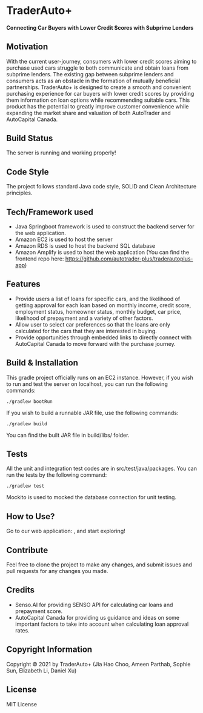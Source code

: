 # TraderAuto+
#### Connecting Car Buyers with Lower Credit Scores with Subprime Lenders
## Motivation
With the current user-journey, consumers with lower credit scores aiming to purchase used cars struggle to both communicate and obtain loans from subprime lenders. The existing gap between subprime lenders and consumers acts as an obstacle in the formation of mutually beneficial partnerships. TraderAuto+ is designed to create a smooth and convenient purchasing experience for car buyers with lower credit scores by providing them information on loan options while recommending suitable cars. This product has the potential to greatly improve customer convenience while expanding the market share and valuation of both AutoTrader and AutoCapital Canada.
## Build Status
The server is running and working properly!
## Code Style
The project follows standard Java code style, SOLID and Clean Architecture principles.
## Tech/Framework used
- Java Springboot framework is used to construct the backend server for the web application. 
- Amazon EC2 is used to host the server
- Amazon RDS is used to host the backend SQL database
- Amazon Amplify is used to host the web application (You can find the frontend repo here: https://github.com/autotrader-plus/traderautoplus-app)
## Features
- Provide users a list of loans for specific cars, and the likelihood of getting approval for each loan based on monthly income, credit score, employment status, homeowner status, monthly budget, car price, likelihood of prepayment and a variety of other factors.
- Allow user to select car preferences so that the loans are only calculated for the cars that they are interested in buying.
- Provide opportunities through embedded links to directly connect with AutoCapital Canada to move forward with the purchase journey. 
## Build & Installation
This gradle project officially runs on an EC2 instance. However, if you wish to run and test the server on localhost, you can run the following commands:
```
./gradlew bootRun
```
If you wish to build a runnable JAR file, use the following commands:
```
./gradlew build
```
You can find the built JAR file in build/libs/ folder.
## Tests
All the unit and integration test codes are in src/test/java/packages. You can run the tests by the following command:
```
./gradlew test
```
Mockito is used to mocked the database connection for unit testing.
## How to Use?
Go to our web application: , and start exploring!
## Contribute
Feel free to clone the project to make any changes, and submit issues and pull requests for any changes you made.
## Credits
- Senso.AI for providing SENSO API for calculating car loans and prepayment score.
- AutoCapital Canada for providing us guidance and ideas on some important factors to take into account when calculating loan approval rates.
## Copyright Information
Copyright &copy; 2021 by TraderAuto+ (Jia Hao Choo, Ameen Parthab, Sophie Sun, Elizabeth Li, Daniel Xu)
## License
MIT License
